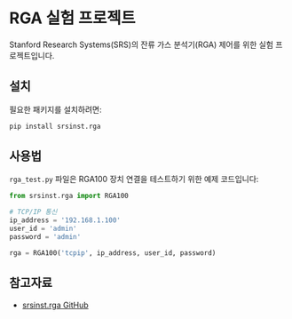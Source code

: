 # RGA 실험 프로젝트

Stanford Research Systems(SRS)의 잔류 가스 분석기(RGA) 제어를 위한 실험 프로젝트입니다.

## 설치

필요한 패키지를 설치하려면:

```bash
pip install srsinst.rga
```

## 사용법

`rga_test.py` 파일은 RGA100 장치 연결을 테스트하기 위한 예제 코드입니다:

```python
from srsinst.rga import RGA100

# TCP/IP 통신
ip_address = '192.168.1.100'
user_id = 'admin'
password = 'admin'

rga = RGA100('tcpip', ip_address, user_id, password)
```

## 참고자료

- [srsinst.rga GitHub](https://github.com/thinkSRS/srsinst.rga)
